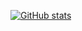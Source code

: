 [![GitHub stats](https://github-readme-stats.vercel.app/api?username=ibrahimsel)](https://github.com/anuraghazra/github-readme-stats)
